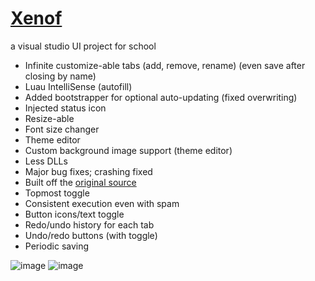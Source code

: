 # [Xenof](https://github.com/rekitrelt/Xenof/releases/latest/download/Xenof.zip)
a visual studio UI project for school

- Infinite customize-able tabs (add, remove, rename) (even save after closing by name)
- Luau IntelliSense (autofill)
- Added bootstrapper for optional auto-updating (fixed overwriting)
- Injected status icon
- Resize-able
- Font size changer
- Theme editor
- Custom background image support (theme editor)
- Less DLLs
- Major bug fixes; crashing fixed
- Built off the [original source](https://rizve.us.to/Xeno/)
- Topmost toggle
- Consistent execution even with spam
- Button icons/text toggle
- Redo/undo history for each tab
- Undo/redo buttons (with toggle)
- Periodic saving
  
![image](https://github.com/user-attachments/assets/16402b1a-57e7-4cf1-8989-af1970066641)
![image](https://github.com/user-attachments/assets/da944c18-ff8b-4e69-b408-19958fe06d2c)

